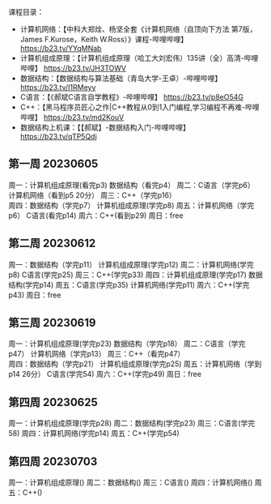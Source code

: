 课程目录：
- 计算机网络：【中科大郑烇、杨坚全套《计算机网络（自顶向下方法 第7版，James F.Kurose，Keith W.Ross）》课程-哔哩哔哩】 https://b23.tv/YYqMNab
- 计算机组成原理：【计算机组成原理（哈工大刘宏伟）135讲（全）高清-哔哩哔哩】 https://b23.tv/JH3TOWV
- 数据结构：【数据结构与算法基础（青岛大学-王卓）-哔哩哔哩】 https://b23.tv/I1RMeyv
- C语言：【《郝斌C语言自学教程》-哔哩哔哩】 https://b23.tv/p8eO54G
- C++：【黑马程序员匠心之作|C++教程从0到1入门编程,学习编程不再难-哔哩哔哩】 https://b23.tv/md2KouV
- 数据结构上机课：【【郝斌】-数据结构入门-哔哩哔哩】 https://b23.tv/qTP5Qdj
## 第一周 20230605
周一：计算机组成原理(看完p3)    数据结构（看完p4）
周二：C语言（学完p6） 计算机网络（看到p5 20分）
周三：C++（学完p16）   
周四：数据结构（学完p7）  计算机组成原理(学完p8)
周五：计算机网络（学完p6）    C语言(看完p14)
周六：C++(看到p29)
周日：free
## 第二周 20230612
周一：数据结构（学完p11）  计算机组成原理(学完p12)
周二：计算机网络(学完p8) C语言(学完p25)
周三：C++(学完p33)
周四：计算机组成原理(学完p17) 数据结构(学完p14)
周五：C语言(学完p35) 计算机网络(学完p11)
周六：C++(学完p43)
周日：free
## 第三周 20230619
周一：计算机组成原理(学完p23)    数据结构（学完p18）
周二：C语言（学完p47） 计算机网络（学完p13）
周三：C++（看完p47）   
周四：数据结构（学完p21）  计算机组成原理(学完p25)
周五：计算机网络（学到p14 26分）    C语言(学完54)
周六：C++(学完p49)
周日：free
## 第四周 20230625
周一：计算机组成原理(学完p28)
周二：数据结构(学完p23)
周三：C语言(学完58)
周四：计算机网络(学完p14)
周五：C++(学完p54)
## 第四周 20230703
周一：计算机组成原理()
周二：数据结构()
周三：C语言()
周四：计算机网络()
周五：C++()

